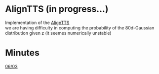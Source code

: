 # AlignTTS (in progress...)
Implementation of the [AlignTTS](https://arxiv.org/abs/2003.01950)  
we are having difficulty in computing the probability of the 80d-Gaussian distribution given z (it seemes numerically unstable)

# Minutes
[06/03](https://docs.google.com/presentation/d/16dwDcp_hcn4mpmBYnBHqx6ibeAM-tNJ494buLPHPnu8/edit?usp=sharing)

